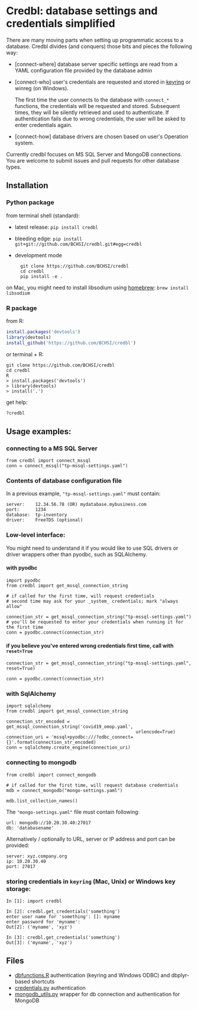 # Credbl: database settings and credentials simplified

There are many moving parts when setting up programmatic access to a database. Credbl divides (and conquers) those bits and pieces the following way:
- [connect-where] database server specific settings are read from a YAML configuration file provided by the database admin
- [connect-who] user's credentials are requested and stored in [keyring](https://github.com/jaraco/keyring) or winreg (on Windows).

    The first time the user connects to the database with `connect_*` functions, the credentials will be requested and stored. Subsequent times, they will be silently retrieved and used to authenticate. If authentication fails due to wrong credentials, the user will be asked to enter credentials again.
- [connect-how] database drivers are chosen based on user's Operation system. 

Currently credbl focuses on MS SQL Server and MongoDB connections. You are welcome to submit issues and pull requests for other database types.

## Installation

### Python package

from terminal shell (standard):
- latest release: `pip install credbl`

- bleeding edge: `pip install git+git://github.com/BCHSI/credbl.git#egg=credbl`

- development mode

        git clone https://github.com/BCHSI/credbl
        cd credbl
        pip install -e .

on Mac, you might need to install libsodium using [homebrew](https://brew.sh/):
```brew install libsodium```

### R package

from R:

```R
install.packages('devtools')
library(devtools)
install_github('https://github.com/BCHSI/credbl')
```

or terminal + R:

    git clone https://github.com/BCHSI/credbl
    cd credbl
    R
    > install.packages('devtools')
    > library(devtools)
    > install('.')

get help:
    
```R
?credbl
```
    
## Usage examples:

### connecting to a MS SQL Server

    from credbl import connect_mssql
    conn = connect_mssql("tp-mssql-settings.yaml")

    
### Contents of database configuration file
In a previous example, `"tp-mssql-settings.yaml"` must contain:

    server:    12.34.56.78 (OR) mydatabase.mybusiness.com
    port:      1234
    database:  tp-inventory
    driver:    FreeTDS (optional)

### Low-level interface: 
You might need to understand it if you would like to use SQL drivers
or driver wrappers other than pyodbc, such as SQLAlchemy.

#### with pyodbc

    import pyodbc
    from credbl import get_mssql_connection_string 

    # if called for the first time, will request credentials
    # second time may ask for your _system_ credentials; mark "always allow"

    connection_str = get_mssql_connection_string("tp-mssql-settings.yaml")
    # you'll be requested to enter your credentials when running it for the first time
    conn = pyodbc.connect(connection_str)
    
    
#### if you believe you've entered wrong credentials first time, call with `reset=True`

    connection_str = get_mssql_connection_string("tp-mssql-settings.yaml", reset=True)
    
    conn = pyodbc.connect(connection_str)

### with SqlAlchemy

    import sqlalchemy
    from credbl import get_mssql_connection_string 

    connection_str_encoded = get_mssql_connection_string('covid19_omop.yaml',
                                                     urlencode=True)
    connection_uri = 'mssql+pyodbc:///?odbc_connect={}'.format(connection_str_encoded)
    conn = sqlalchemy.create_engine(connection_uri)

### connecting to mongodb

    from credbl import connect_mongodb
    
    # if called for the first time, will request database credentials
    mdb = connect_mongodb("mongo-settings.yaml")
    
    mdb.list_collection_names()
    
The `"mongo-settings.yaml"` file must contain following:

    url: mongodb://10.20.30.40:27017
    db: 'databasename'

Alternatively / optionally to URL, server or IP address and port can be provided:

    server: xyz.company.org
    ip: 10.20.30.40
    port: 27017

    
### storing credentials in `keyring` (Mac, Unix) or Windows key storage:

    In [1]: import credbl

    In [2]: credbl.get_credentials('something')
    enter user name for 'something': []: myname
    enter password for 'myname':
    Out[2]: ('myname', 'xyz')

    In [3]: credbl.get_credentials('something')
    Out[3]: ('myname', 'xyz')
    

## Files

- [dbfunctions.R](dbfunctions.R) authentication (keyring and Windows ODBC) and dbplyr-based shortcuts
- [credentials.py](credbl/credentials.py) authentication
- [mongodb_utils.py](credbl/mongodb_utils.py) wrapper for db connection and authentication for MongoDB
